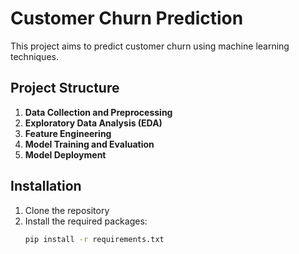 # Customer Churn Prediction

This project aims to predict customer churn using machine learning techniques.

## Project Structure
1. **Data Collection and Preprocessing**
2. **Exploratory Data Analysis (EDA)**
3. **Feature Engineering**
4. **Model Training and Evaluation**
5. **Model Deployment**

## Installation

1. Clone the repository
2. Install the required packages:
   ```sh
   pip install -r requirements.txt
